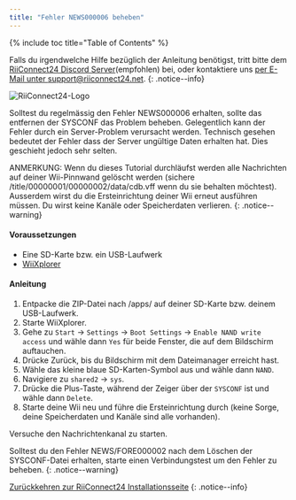 ```yaml
---
title: "Fehler NEWS000006 beheben"
---
```


{% include toc title="Table of Contents" %}

Falls du irgendwelche Hilfe bezüglich der Anleitung benötigst, tritt bitte dem [RiiConnect24 Discord Server](https://discord.gg/b4Y7jfD)(empfohlen) bei, oder kontaktiere uns [per E-Mail unter support@riiconnect24.net](mailto:support@riiconnect24.net).
{: .notice--info}

![RiiConnect24-Logo](/images/WiiRC24Logo.jpg)

Solltest du regelmässig den Fehler NEWS000006 erhalten, sollte das entfernen der SYSCONF das Problem beheben. Gelegentlich kann der Fehler durch ein Server-Problem verursacht werden. Technisch gesehen bedeutet der Fehler dass der Server ungültige Daten erhalten hat. Dies geschieht jedoch sehr selten.

ANMERKUNG: Wenn du dieses Tutorial durchläufst werden alle Nachrichten auf deiner Wii-Pinnwand gelöscht werden (sichere /title/00000001/00000002/data/cdb.vff wenn du sie behalten möchtest). Ausserdem wirst du die Ersteinrichtung deiner Wii erneut ausführen müssen. Du wirst keine Kanäle oder Speicherdaten verlieren.
{: .notice--warning}

#### Voraussetzungen
* Eine SD-Karte bzw. ein USB-Laufwerk
* [WiiXplorer](https://sourceforge.net/projects/wiixplorer/files/latest/download)

#### Anleitung

1. Entpacke die ZIP-Datei nach /apps/ auf deiner SD-Karte bzw. deinem USB-Laufwerk.
1. Starte WiiXplorer.
1. Gehe zu `Start` -> `Settings` -> `Boot Settings` -> `Enable NAND write access` und wähle dann `Yes` für beide Fenster, die auf dem Bildschirm auftauchen.
1. Drücke Zurück, bis du Bildschirm mit dem Dateimanager erreicht hast.
1. Wähle das kleine blaue SD-Karten-Symbol aus und wähle dann `NAND`.
1. Navigiere zu `shared2` -> `sys`.
1. Drücke die Plus-Taste, während der Zeiger über der `SYSCONF` ist und wähle dann `Delete`.
1. Starte deine Wii neu und führe die Ersteinrichtung durch (keine Sorge, deine Speicherdaten und Kanäle sind alle vorhanden).

Versuche den Nachrichtenkanal zu starten.

Solltest du den Fehler NEWS/FORE000002 nach dem Löschen der SYSCONF-Datei erhalten, starte einen Verbindungstest um den Fehler zu beheben.
{: .notice--warning}

[Zurückkehren zur RiiConnect24 Installationsseite](riiconnect24)
{: .notice--info}
